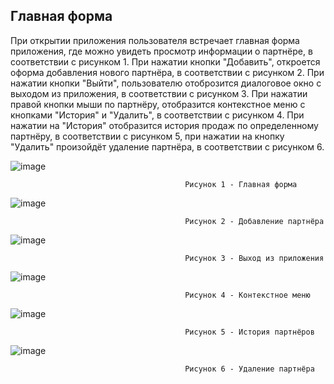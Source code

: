 ## **Главная форма**
При открытии приложения пользователя встречает главная форма приложения, где можно увидеть просмотр информации о партнёре, в соответствии с рисунком 1. При нажатии кнопки "Добавить", откроется оформа добавления нового партнёра, в соответствии с рисунком 2. При нажатии кнопки "Выйти", пользователю отоброзится диалоговое окно с выходом из приложения, в соответствии с рисунком 3. При нажатии правой кнопки мыши по партнёру, отобразится контекстное меню с кнопками "История" и "Удалить", в соответствии с рисунком 4. При нажатии на "История" отобразится история продаж по определенному партнёру, в соответствии с рисунком 5, при нажатии на кнопку "Удалить" произойдёт удаление партнёра, в соответствии с рисунком 6. 

![image](https://github.com/user-attachments/assets/48fe22f5-a4e6-45c4-b803-f154a4793666) 

                                           Рисунок 1 - Главная форма
![image](https://github.com/user-attachments/assets/5b640371-a7cd-45dd-8f7c-05b65ddf6e51)

                                           Рисунок 2 - Добавление партнёра
![image](https://github.com/user-attachments/assets/58c151be-a821-4694-b831-b1095a1a03b1)

                                           Рисунок 3 - Выход из приложения
![image](https://github.com/user-attachments/assets/df66d14a-c610-46ac-997d-6598d957e1db)

                                           Рисунок 4 - Контекстное меню
![image](https://github.com/user-attachments/assets/595cb7c1-52d6-4440-aad7-7d74fd00de75)

                                           Рисунок 5 - История партнёров
![image](https://github.com/user-attachments/assets/da79b44b-d76b-4e61-af55-7fdc43816c93)

                                           Рисунок 6 - Удаление партнёра
                                           
